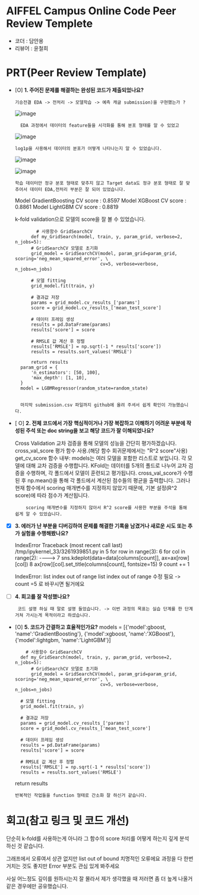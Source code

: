 # AIFFEL Campus Online Code Peer Review Templete
- 코더 : 담안용
- 리뷰어 : 윤철희


# PRT(Peer Review Template)
- [O]  **1. 주어진 문제를 해결하는 완성된 코드가 제출되었나요?**



      기승전결 EDA -> 전처리 -> 모델학습 -> 예측 캐글 submission)을 구현했는가 ? 

    ![image](https://github.com/user-attachments/assets/02806a0d-9423-4fb5-aff1-52cf4d09edb2)
        
        EDA 과정에서 데이터의 feature들을 시각화를 통해 분포 형태를 알 수 있었고



   ![image](https://github.com/user-attachments/assets/0b584e73-3200-449a-b2e0-b311fbf66301)


      log1p을 사용해서 데이터의 분포가 어떻게 나타나는지 알 수 있었습니다.

    
      
    ![image](https://github.com/user-attachments/assets/f0115834-5b62-462b-89ea-cb72d97ed2f7)
    
    ![image](https://github.com/user-attachments/assets/e81947e2-4e48-4f10-a9a8-af0e85cfa824)

      학습 데이터만 정규 분포 형태로 맞추지 않고 Target data도 정규 분포 형태로 잘 맞추어서 데이터 EDA,전처리 부분은 잘 되어 있었습니다.


    Model GradientBoosting CV score : 0.8597
    Model XGBoost CV score : 0.8861
    Model LightGBM CV score : 0.8819

    k-fold validation으로 모델의 score을 잘 볼 수 있었습니다.
    
              # 사용함수 GridSearchCV
            def my_GridSearch(model, train, y, param_grid, verbose=2, n_jobs=5):
            # GridSearchCV 모델로 초기화
            grid_model = GridSearchCV(model, param_grid=param_grid, scoring='neg_mean_squared_error', \
                                      cv=5, verbose=verbose, n_jobs=n_jobs)
            
            # 모델 fitting
            grid_model.fit(train, y)
        
            # 결과값 저장
            params = grid_model.cv_results_['params']
            score = grid_model.cv_results_['mean_test_score']
            
            # 데이터 프레임 생성
            results = pd.DataFrame(params)
            results['score'] = score
            
            # RMSLE 값 계산 후 정렬
            results['RMSLE'] = np.sqrt(-1 * results['score'])
            results = results.sort_values('RMSLE')
        
            return results
        param_grid = {
            'n_estimators': [50, 100],
            'max_depth': [1, 10],
        }
        model = LGBMRegressor(random_state=random_state)


        마지막 submission.csv 파일까지 github에 올려 주셔서 쉽게 확인이 가능했습니다.

      

        
          
        
            
- [ O]  **2. 전체 코드에서 가장 핵심적이거나 가장 복잡하고 이해하기 어려운 부분에 작성된 
주석 또는 doc string을 보고 해당 코드가 잘 이해되었나요?**

    Cross Validation
          교차 검증을 통해 모델의 성능을 간단히 평가하겠습니다.
        cross_val_score 평가 함수 사용.(해당 함수 회귀문제에서는 "R^2 score"사용)
            get_cv_score 함수 내부:
            models는 여러 모델을 포함한 리스트로 보입니다. 각 모델에 대해 교차 검증을 수행합니다.
           KFold는 데이터를 5개의 폴드로 나누어 교차 검증을 수행하며, 각 폴드에서 모델이 훈련되고 평가됩니다.
            cross_val_score가 수행된 후 np.mean()을 통해 각 폴드에서 계산된 점수들의 평균을 출력합니다.
            그러나 현재 함수에서 scoring 매개변수를 지정하지 않았기 때문에, 기본 설정(R^2 score)에 따라 점수가 계산됩니다.

          scoring 매개변수를 지정하지 않아서 R^2 score를 사용한 부분을 주석을 통해 쉽게 알 수 있었습니다. 

        
- [X]  **3. 에러가 난 부분을 디버깅하여 문제를 해결한 기록을 남겼거나
새로운 시도 또는 추가 실험을 수행해봤나요?**

    IndexError                                Traceback (most recent call last)
    /tmp/ipykernel_33/3261939851.py in <module>
      5 for row in range(3):
      6     for col in range(2):
----> 7         sns.kdeplot(data=data[columns[count]], ax=ax[row][col])
      8         ax[row][col].set_title(columns[count], fontsize=15)
      9         count += 1

    IndexError: list index out of range
        list index out of range 수정 필요 -> count =5 로 바꾸시면 될거에요

- [ ]  **4. 회고를 잘 작성했나요?**
      
        코드 설명 하실 때 말로 설명 들었습니다. -> 이번 과정의 목표는 실습 단계를 한 단계 거쳐 가시는게 목적이라고 하셨습니다. 
       

- [O]  **5. 코드가 간결하고 효율적인가요?**
           models = [{'model':gboost, 'name':'GradientBoosting'}, {'model':xgboost, 'name':'XGBoost'},
          {'model':lightgbm, 'name':'LightGBM'}]
      
          # 사용함수 GridSearchCV
        def my_GridSearch(model, train, y, param_grid, verbose=2, n_jobs=5):
            # GridSearchCV 모델로 초기화
            grid_model = GridSearchCV(model, param_grid=param_grid, scoring='neg_mean_squared_error', \
                                      cv=5, verbose=verbose, n_jobs=n_jobs)
        
        # 모델 fitting
        grid_model.fit(train, y)
    
        # 결과값 저장
        params = grid_model.cv_results_['params']
        score = grid_model.cv_results_['mean_test_score']
        
        # 데이터 프레임 생성
        results = pd.DataFrame(params)
        results['score'] = score
        
        # RMSLE 값 계산 후 정렬
        results['RMSLE'] = np.sqrt(-1 * results['score'])
        results = results.sort_values('RMSLE')

    return results

      반복적인 작업들을 function 형태로 간소화 잘 하신거 같습니다. 

    

# 회고(참고 링크 및 코드 개선)

 단순히 k-fold를 사용하는게 아니라 그 함수의 score 처리를 어떻게 하는지 깊게 분석하신 것 같습니다.
 
 그래프에서 오류여서 상관 없지만 list out of bound 치명적인 오류에요 과정을 다 한번 거치는 것도 좋지만 Error 부분도 관심 있게 봐주세요
 
 사실 어느정도 깊이를 원하시는지 잘 몰라서 제가 생각했을 때 저러면 좀 더 높게 나올거 같은 경우에만 공유했습니다. 

